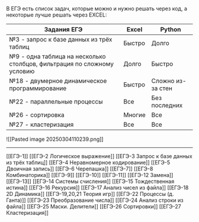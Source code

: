 В ЕГЭ есть список задач, которые можно и нужно решать через код, а некоторые лучше решать через EXCEL:

| Задания  ЕГЭ                                                            | Excel  | Python            |
| ----------------------------------------------------------------------- | ------ | ----------------- |
| №3 - запрос к базе данных из трёх таблиц                                | Быстро | Долго             |
| №9 - одна таблица на несколько столбцов, фильтрация по сложному условию | Долго  | Быстро            |
| №18 - двумерное динамическое программирование                           | Быстро | Сложно из-за стен |
| №22 - параллельные процессы                                             | Все    | Без последних     |
| №26 - сортировка                                                        | Многие | Все               |
| №27 - кластеризация                                                     | Все    | Все               |


![[Pasted image 20250304110239.png]]


---
[[ЕГЭ-1]]
[[ЕГЭ-2 Логическое выражение]]
[[ЕГЭ-3 Запрос к базе данных из трёх таблиц]]
[[ЕГЭ-4 Неравномерное кодирование]]
[[ЕГЭ-5 Двоичная запись]]
[[ЕГЭ-6 Черепашка]]
[[ЕГЭ-7]]
[[ЕГЭ-8 Комбинаторика]]
[[ЕГЭ-9]]
[[ЕГЭ-10]]
[[ЕГЭ-11]]
[[ЕГЭ-12 Замена]]
[[ЕГЭ-13]]
[[ЕГЭ-14 Системы счисления]]
[[ЕГЭ-15 Тождественная истина]]
[[ЕГЭ-16 Рекурсия]]
[[ЕГЭ-17 Анализ чисел из файла]]
[[ЕГЭ-18 2D Динамика]]
[[ЕГЭ-19,20,21 Теория игр]]
[[ЕГЭ-22 Процессы (д. Ганта)]]
[[ЕГЭ-23 Преобразование числа]]
[[ЕГЭ-24 Анализ строки из файла]]
[[ЕГЭ-25 Маски. Делители]]
[[ЕГЭ-26 Сортировки]]
[[ЕГЭ-27 Кластеризация]]